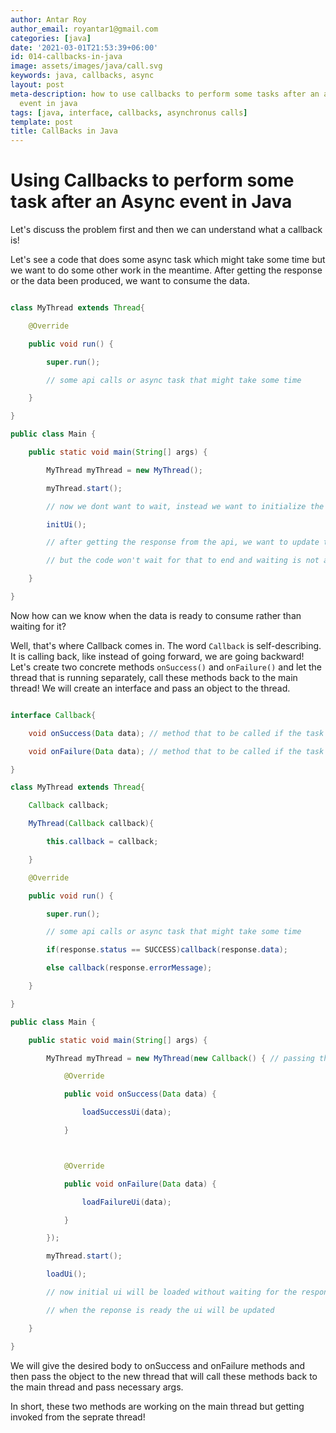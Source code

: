 ```yaml
---
author: Antar Roy
author_email: royantar1@gmail.com
categories: [java]
date: '2021-03-01T21:53:39+06:00'
id: 014-callbacks-in-java
image: assets/images/java/call.svg
keywords: java, callbacks, async
layout: post
meta-description: how to use callbacks to perform some tasks after an asynchronus
  event in java
tags: [java, interface, callbacks, asynchronus calls]
template: post
title: CallBacks in Java
---
```




# Using Callbacks to perform some task after an Async event in Java



Let's discuss the problem first and then we can understand what a callback is!



Let's see a code that does some async task which might take some time but we want to do some other work in the meantime. After getting the response or the data been produced, we want to consume the data.



```java

class MyThread extends Thread{

    @Override

    public void run() {

        super.run();

        // some api calls or async task that might take some time

    }

}

public class Main {

    public static void main(String[] args) {

        MyThread myThread = new MyThread();

        myThread.start();

        // now we dont want to wait, instead we want to initialize the ui with basic components

        initUi();

        // after getting the response from the api, we want to update the ui.

        // but the code won't wait for that to end and waiting is not a option for us

    }

}

```



Now how can we know when the data is ready to consume rather than waiting for it?



Well, that's where Callback comes in. The word `Callback` is self-describing. It is calling back, like instead of going forward, we are going backward! Let's create two concrete methods `onSuccess()` and `onFailure()` and let the thread that is running separately, call these methods back to the main thread! We will create an interface and pass an object to the thread.



```java

interface Callback{

    void onSuccess(Data data); // method that to be called if the task succeded

    void onFailure(Data data); // method that to be called if the task failed

}

class MyThread extends Thread{

    Callback callback;

    MyThread(Callback callback){

        this.callback = callback;

    }

    @Override

    public void run() {

        super.run();

        // some api calls or async task that might take some time

        if(response.status == SUCCESS)callback(response.data);

        else callback(response.errorMessage);

    }

}

public class Main {

    public static void main(String[] args) {

        MyThread myThread = new MyThread(new Callback() { // passing the

            @Override

            public void onSuccess(Data data) {

                loadSuccessUi(data);

            }



            @Override

            public void onFailure(Data data) {

                loadFailureUi(data);

            }

        });

        myThread.start();

        loadUi();

        // now initial ui will be loaded without waiting for the response

        // when the reponse is ready the ui will be updated

    }

}

```



We will give the desired body to onSuccess and onFailure methods and then pass the object to the new thread that will call these methods back to the main thread and pass necessary args.



In short, these two methods are working on the main thread but getting invoked from the seprate thread!
